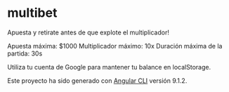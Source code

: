 # multibet

Apuesta y retirate antes de que explote el multiplicador!

Apuesta máxima: $1000
Multiplicador máximo: 10x
Duración máxima de la partida: 30s

Utiliza tu cuenta de Google para mantener tu balance en localStorage.

Este proyecto ha sido generado con [Angular CLI](https://github.com/angular/angular-cli) versión 9.1.2.
